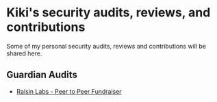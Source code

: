 # Kiki's security audits, reviews, and contributions

Some of my personal security audits, reviews and contributions will be shared here.

## Guardian Audits

- [Raisin Labs - Peer to Peer Fundraiser](GuardianAudits/Raisin_Audit.pdf)
